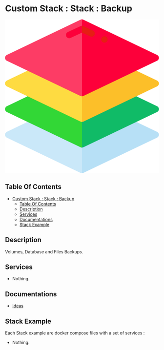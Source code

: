 # Custom Stack : Stack : Backup

![Icon](../../icon.png)

## Table Of Contents

- [Custom Stack : Stack : Backup](#custom-stack--stack--backup)
  - [Table Of Contents](#table-of-contents)
  - [Description](#description)
  - [Services](#services)
  - [Documentations](#documentations)
  - [Stack Example](#stack-example)

## Description

Volumes, Database and Files Backups.

## Services

- Nothing.

## Documentations

- [Ideas](./docs/ideas.md)

## Stack Example

Each Stack example are docker compose files with a set of services :

- Nothing.
